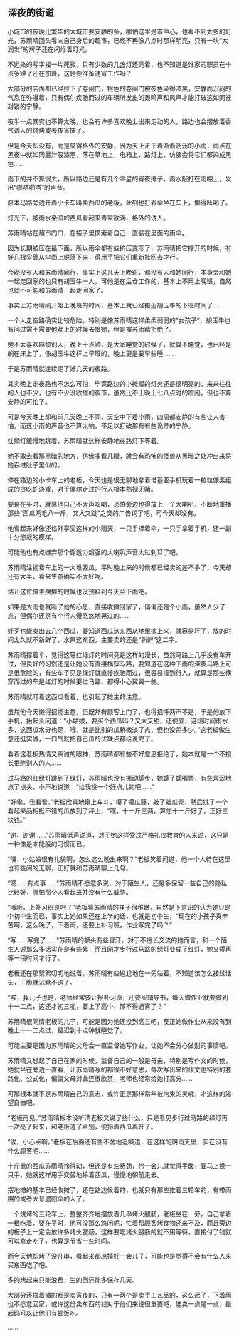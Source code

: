 ## 深夜的街道

小城市的夜晚比繁华的大城市要安静的多，哪怕这里是市中心，也看不到太多的灯光，苏雨晴回头看向自己身后的超市，已经不再像八点时那样明亮，只有一块“大润发”的牌子还在闪烁着灯光。

不远处的写字楼一片死寂，只有少数的几盏灯还亮着，也不知道是谁家的职员在十点多钟了还在加班，这是要准备通宵工作吗？

大部分的店面都已经拉下了卷闸门，银色的卷闸门被夜色染得漆黑，安静而沉闷的气息在弥漫着，只有偶尔疾驰而过的车辆所发出的轰鸣声和风声才能打破这如同被封锁的宁静。

夜半十点其实也不算太晚，也会有许多喜欢晚上出来走动的人，路边也会摆放着香气诱人的烧烤或者夜宵摊子。

但是今天却没有，而是显得格外的安静，因为天上正下着淅淅沥沥的小雨，雨点在黑夜中就如同墨汁般漆黑，落在草地上，电箱上，路灯上，仿佛会将它们都染成黑色……

雨下的并不算很大，所以路边还是有几个零星的宵夜摊子，雨水敲打在雨棚上，发出“啪嗒啪嗒”的声音。

原本马路旁边开着小卡车叫卖西瓜的老板，此刻也打着伞坐在车上，懒得吆喝了。

灯光下，被雨水染湿的西瓜看起来青翠欲滴，格外的诱人。

苏雨晴站在超市门口，在袋子里摸索着自己一直装在里面的雨伞。

因为长期被压在最下面，所以雨伞都有些挤压变形了，苏雨晴把它撑开的时候，有好几根伞骨从伞面上脱落下来，得用手把它们重新挂回去才行。

今晚没有人和苏雨晴同行，事实上这几天上晚班，都没有人和她同行，本身会和她一起走回家的也只有胡玉牛一人，可他是在后仓工作的，基本上不用上晚班，自然也就不可能和苏雨晴一起走回家了。

事实上苏雨晴刚开始上晚班的时间，基本上就已经接近胡玉牛的下班时间了……

一个人走夜路确实比较危险，特别是像苏雨晴这样柔柔弱弱的“女孩子”，胡玉牛也有问过需不需要他晚上的时候去接她，但是被苏雨晴拒绝了。

她不太喜欢麻烦别人，晚上十点钟，是大家睡觉的时候了，就算不睡觉，也已经是躺在床上了，像胡玉牛这样上早班的，晚上更是要早些睡……

于是苏雨晴就连续走了好几天的夜路。

其实晚上走夜路也不怎么可怕，毕竟路边的小摊贩的灯火还是很明亮的，来来往往的人也不少，也有不少没收摊的夜市，虽然比不上晚上七八点时的喧闹，但也不算安静的可怕了。

可是今天晚上却和前几天晚上不同，天空中下着小雨，四周都安静的有些让人害怕，而这小雨的声音也不算太响，不足以打破那有有些诡异的宁静。

红绿灯缓慢地跳着，苏雨晴就这样安静地在路灯下等着。

她不敢去看那黑暗的地方，仿佛多看几眼，就会有恐怖的怪兽从黑暗之处冲出来将她吞进肚子里似的。

停在路边的小卡车上的老板，今天也是很无聊地拿着诺基亚手机玩着一粒粒像素组成的贪吃蛇游戏，对于偶尔走过的行人根本熟视无睹。

要是在平时，就算他自己不大声吆喝，恐怕旁边也得放上一个大喇叭，不断地重播那些“西瓜两毛八一斤，又大又跳”之类的广告词了吧，可今天却没有。

他看起来好像还格外享受这样的小雨天，一只手撑着伞，一只手拿着手机，还一副十分悠哉的模样。

可能他也有点嫌弃那个穿透力超强的大喇叭声音太过刺耳了吧。

苏雨晴注视着车上的一大堆西瓜，平时晚上来的时候都已经卖的差不多了，今天却还有大半，看来生意确实不太好呢。

估计这位摊主摆摊的时候也没预料到今天会下雨吧。

如果是大雨也就断了他的心思，直接收摊回家了，偏偏还是个小雨，虽然人少了点，但偶尔还是有个行人慢悠悠地晃过的……

好歹也能卖出去几个西瓜，要知道西瓜这东西从地里摘上来，就容易坏了，放的时间太久就不新鲜了，水果这东西，主要卖的还是“新鲜”这二字。

苏雨晴撑着伞，觉得这等红绿灯的时间竟是这样的漫长，虽然马路上几乎没有车开过，但良好的习惯还是让她没有直接横穿马路，要知道在这种下雨的深夜马路上可是很危险的，有些车子见是绿灯就直接疾驰而过，很容易撞到行人，就算是那些横穿而过的车是红灯的时候要过马路，都得小心翼翼一些。

苏雨晴就盯着这西瓜看着，也引起了摊主的注意。

虽然他今天懒得招揽生意，但既然有顾客上门了，也得招呼两声不是，于是他放下手机，抬起头问道：“小姑娘，要买个西瓜吗？又大又甜，还便宜，这段时间雨水多，这西瓜水分也足，哦，就是比别的瓜稍微淡了点，但也没差多少。”这老板做生意还挺实诚，一口气就把自己瓜的优缺点都给说完了。

看着这老板热情又真诚的眼神，苏雨晴都有些不好意思拒绝了，她本就是一个不擅长拒绝别人的人……

过马路的红绿灯跳到了绿灯，苏雨晴也没有挪动脚步，她蠕了蠕嘴唇，有些羞涩地点了点头，小声地说道：“给我挑一个好点儿的吧……”

“好嘞，我看看。”老板欣喜地窜上车斗，摸了摸瓜藤，敲了敲瓜壳，然后挑了一个看起来品相挺不错的瓜放到了秤上，“嘿，十一斤三两，算您十一斤好了，正好三块钱。”

“谢、谢谢……”苏雨晴低声说道，对于她这样受过严格礼仪教育的人来说，这只是一种像是本能般的习惯而已。

“嘿，小姑娘很有礼貌啊，怎么这么晚出来啊？”老板笑着问道，他一个人待在这里也有些闲的无聊，正好就和苏雨晴聊上几句。

“嗯……有点事……”苏雨晴不愿意多说，对于陌生人，还是多保留一些自己的隐私比较好，哪怕那个人看起来并没有什么威胁。

“哦哦，上补习班是吧？”老板看苏雨晴的样子很稚嫩，自然是下意识的认为她只是个初中生而已，事实上她如果还在上学的话，也就是初中生，“现在的小孩子真辛苦啊，这么晚了，下着雨，还要上补习班，作业写完了吗？”

“写……写完了……”苏雨晴的额头有些冒汗，对于不擅长交流的她而言，和一个陌生人说那么多话实在是有些累，而且刚才步行过马路的绿灯变成了红灯，她又得再等一段时间才行了。

老板还在那絮絮叨叨地说着，苏雨晴有些尴尬地在一旁站着，不知道该怎么接过话头，干脆就沉默不语了。

“唉，我儿子也是，老师经常要让报补习班，还要买辅导书，每天做作业就要做到十一二点，这还才初三呢，要上了高中，那不得通宵了？”

苏雨晴很同情老板的儿子，可能是因为她还没到高三吧，反正她做作业从来没有到晚上十一二点过，最迟到十点钟就睡觉了。

可能主要是因为苏雨晴的父母会一直监督她写作业，让她不会分心做别的事情吧。

苏雨晴又想起了自己在家的时候，监督自己的一般是母亲，特别是写作文的时候，她就坐在旁边一直看，让苏雨晴写的都很不好意思，每次写出来的作文也特别的套路化、公式化，偏偏父母对此还很欣赏，老师也经常给她打高分……

可那根本就不是苏雨晴自己的意志，或许正是那样常年被拘束的灵魂，才这样的渴望自由吧。

“老板再见。”苏雨晴根本没听清老板又说了些什么，只是看见步行过马路的绿灯再一次亮了起来，和老板道了声别，便拎着西瓜离开了。

“诶，小心点啊。”老板在后面还有些不舍地追喊道，在这样的阴雨天里，实在没有什么顾客呢……

十斤重的西瓜苏雨晴拎得动，但还是有些费劲，拎一会儿就觉得手酸，要马上换一只手，她就这样用手交替地拎着西瓜，慢慢地朝前走去。

摆地摊的基本已经收摊了，还在路边候着的，也就只有那些推着三轮车的，有带雨棚的或者大号遮阳伞的人了。

一个烧烤的三轮车上，整整齐齐地摆放着几串烤火腿肠，老板坐在一旁，自己拿着一根吃着，要在平时，他可没那么悠闲呢，忙着帮顾客烤食物还来不及，而且旁边的板子上一定会放许多烤火腿肠，这样要吃烤火腿肠的就不用等待，直接付了钱就可以拿走吃了，也算是节省一些时间。

而今天他却烤了没几串，看起来都凉掉好一会儿了，可能也是觉得不会有什么人来买东西吃了吧。

多的烤起来只能浪费，生的倒还能多保存几天。

大部分还摆着摊的都是卖宵夜的，只有一两个是卖手工艺品的，这么迟了，下着雨也不愿意回家，或许这份卖东西的钱对于他们来说很重要吧，能卖一点是一点，最起码可以让他们有顿饭吃。

……

